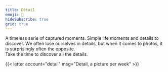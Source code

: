 ```yaml
---
title: Détail
emoji: 👀
hideSubscribe: true
grid: true
---
```


A timeless serie of captured moments. Simple life moments and details to discover. We often lose ourselves in details, but when it comes to photos, it is surprisingly often the opposite.  
Take the time to discover all the details.

{{< letter account="detail" msg="Detail, a picture per week" >}}
